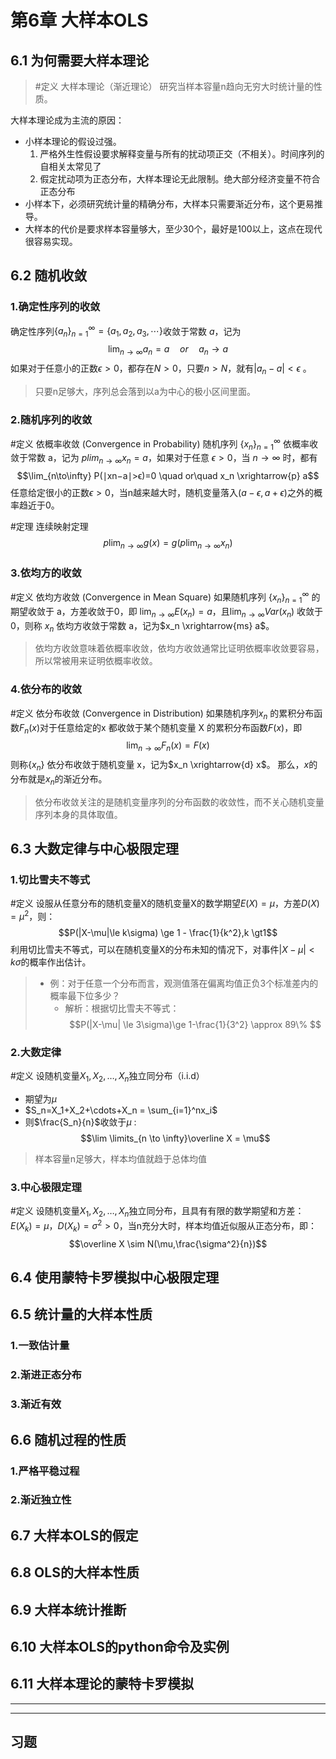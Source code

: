 # 第6章 大样本OLS

## 6.1 为何需要大样本理论

> #定义 大样本理论（渐近理论）
> 研究当样本容量n趋向无穷大时统计量的性质。

大样本理论成为主流的原因：
- 小样本理论的假设过强。
	1. 严格外生性假设要求解释变量与所有的扰动项正交（不相关）。时间序列的自相关太常见了
	2. 假定扰动项为正态分布，大样本理论无此限制。绝大部分经济变量不符合正态分布
- 小样本下，必须研究统计量的精确分布，大样本只需要渐近分布，这个更易推导。
- 大样本的代价是要求样本容量够大，至少30个，最好是100以上，这点在现代很容易实现。
## 6.2 随机收敛
### 1.确定性序列的收敛

确定性序列$\{a_n\}_{n=1}^{\infty}=\{a_1,a_2,a_3,\cdots \}$收敛于常数 $a$，记为$$\lim_{n\to \infty}a_n = a \quad or \quad a_n \to a$$如果对于任意小的正数$\epsilon > 0$，都存在$N > 0$，只要$n>N$，就有$|a_n-a| < \epsilon$ 。

> 只要n足够大，序列总会落到以a为中心的极小区间里面。

### 2.随机序列的收敛

#定义 依概率收敛 (Convergence in Probability)
随机序列 $\lbrace x_n​ \rbrace_{n=1}^{\infty}$ 依概率收敛于常数 a，记为 $plim_{n\to \infty}x_n​=a$，如果对于任意 $ϵ>0$，当 $n \to \infty$ 时，都有 $$\lim_{n\to\infty} P(∣xn​−a∣>ϵ)=0 \quad or\quad x_n \xrightarrow{p} a$$
任意给定很小的正数$\epsilon>0$，当n越来越大时，随机变量落入$(a-\epsilon,a+\epsilon)$之外的概率趋近于0。

#定理 连续映射定理$$p\lim_{n\to\infty}g(x) =g(p\lim_{n\to\infty}x_n)$$
### 3.依均方的收敛

#定义 依均方收敛 (Convergence in Mean Square)
如果随机序列 $\lbrace x_n​ \rbrace_{n=1}^{\infty}$ 的期望收敛于 a，方差收敛于0，即 $\lim_{n→∞​}E(x_n​)=a$，且$\lim_{n\to\infty}Var(x_n​)$ 收敛于0，则称 ${x_n​}$ 依均方收敛于常数 a，记为$x_n \xrightarrow{ms} a$。

> 依均方收敛意味着依概率收敛，依均方收敛通常比证明依概率收敛要容易，所以常被用来证明依概率收敛。
### 4.依分布的收敛
#定义 依分布收敛 (Convergence in Distribution)
如果随机序列${x_n​}$ 的累积分布函数$F_n​(x)$对于任意给定的x 都收敛于某个随机变量 X 的累积分布函数$F(x)$，即$$\lim_{n→∞}​F_n​(x)=F(x)$$则称$\lbrace x_n​ \rbrace$ 依分布收敛于随机变量 x，记为$x_n ​​\xrightarrow{d} x$。
那么，$x$的分布就是$x_n$的渐近分布。

> 依分布收敛关注的是随机变量序列的分布函数的收敛性，而不关心随机变量序列本身的具体取值。
## 6.3 大数定律与中心极限定理

### 1.切比雪夫不等式
#定义 
设服从任意分布的随机变量X的随机变量X的数学期望$E(X)=\mu$，方差$D(X)=\mu^2$，则：$$P(|X-\mu|\le k\sigma) \ge 1 - \frac{1}{k^2},k \gt1$$
利用切比雪夫不等式，可以在随机变量X的分布未知的情况下，对事件$|X-\mu|\lt k\sigma$的概率作出估计。

> - 例：对于任意一个分布而言，观测值落在偏离均值正负3个标准差内的概率最下位多少？
>      - 解析：根据切比雪夫不等式：$$P(|X-\mu| \le 3\sigma)\ge 1-\frac{1}{3^2} \approx 89\% $$
### 2.大数定律
#定义 
设随机变量$X_1,X_2,…,X_n$独立同分布（i.i.d）
 - 期望为$\mu$
 - $S_n=X_1+X_2+\cdots+X_n = \sum_{i=1}^nx_i$
 - 则$\frac{S_n}{n}$收敛于$\mu$ : $$\lim \limits_{n \to \infty}\overline X = \mu$$

> 样本容量n足够大，样本均值就趋于总体均值
### 3.中心极限定理
#定义 
设随机变量$X_1,X_2,…,X_n$独立同分布，且具有有限的数学期望和方差：$E (X_k) = μ$，$D(X_k) =σ^2 > 0$，当n充分大时，样本均值近似服从正态分布，即：$$\overline X \sim N(\mu,\frac{\sigma^2}{n})$$


## 6.4 使用蒙特卡罗模拟中心极限定理





## 6.5 统计量的大样本性质
### 1.一致估计量
### 2.渐进正态分布
### 3.渐近有效

## 6.6 随机过程的性质
### 1.严格平稳过程
### 2.渐近独立性

## 6.7 大样本OLS的假定

## 6.8 OLS的大样本性质

## 6.9 大样本统计推断

## 6.10 大样本OLS的python命令及实例

## 6.11 大样本理论的蒙特卡罗模拟


---
---
## 习题
